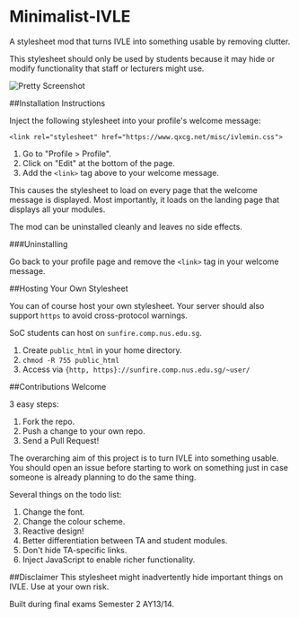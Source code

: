 Minimalist-IVLE
===============

A stylesheet mod that turns IVLE into something usable by removing clutter.

This stylesheet should only be used by students because it may hide or modify
functionality that staff or lecturers might use.

![Pretty Screenshot](https://raw.githubusercontent.com/cgcai/Minimalist-IVLE/master/screenshot.png)

##Installation Instructions

Inject the following stylesheet into your profile's welcome message:

    <link rel="stylesheet" href="https://www.qxcg.net/misc/ivlemin.css">

1. Go to "Profile > Profile".
2. Click on "Edit" at the bottom of the page.
3. Add the `<link>` tag above to your welcome message.

This causes the stylesheet to load on every page that the welcome message is
displayed. Most importantly, it loads on the landing page that displays all
your modules.

The mod can be uninstalled cleanly and leaves no side effects.

###Uninstalling

Go back to your profile page and remove the `<link>` tag in your welcome
message.

##Hosting Your Own Stylesheet

You can of course host your own stylesheet. Your server should also
support `https` to avoid cross-protocol warnings.

SoC students can host on `sunfire.comp.nus.edu.sg`.

1. Create `public_html` in your home directory.
2. `chmod -R 755 public_html`
3. Access via `{http, https}://sunfire.comp.nus.edu.sg/~user/`

##Contributions Welcome

3 easy steps:

1. Fork the repo.
2. Push a change to your own repo.
3. Send a Pull Request!

The overarching aim of this project is to turn IVLE into something usable. You
should open an issue before starting to work on something just in case someone
is already planning to do the same thing.

Several things on the todo list:

1. Change the font.
2. Change the colour scheme.
3. Reactive design!
4. Better differentiation between TA and student modules.
5. Don't hide TA-specific links.
6. Inject JavaScript to enable richer functionality.

##Disclaimer
This stylesheet might inadvertently hide important things on IVLE. Use at your
own risk.

Built during final exams Semester 2 AY13/14.
